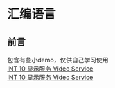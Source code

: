 # 汇编语言
## 前言
包含有些小demo，仅供自己学习使用  
[INT 10 显示服务 Video Service](https://github.com/li3zhi4/assembler/blob/master/INT10.md)  
[INT 10 显示服务 Video Service](https://github.com/li3zhi4/assembler/blob/master/INT10.md)  
